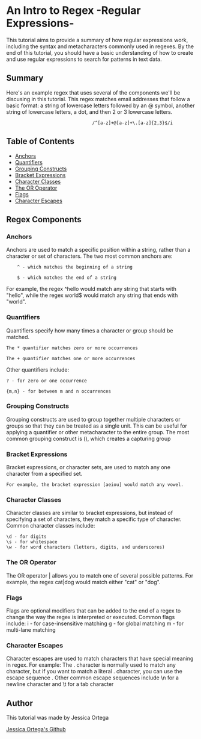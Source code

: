 # An Intro to Regex -Regular Expressions-

This tutorial aims to provide a summary of how regular expressions work, including the syntax and metacharacters commonly used in regexes. By the end of this tutorial, you should have a basic understanding of how to create and use regular expressions to search for patterns in text data.

## Summary

Here's an example regex that uses several of the components we'll be discusing in this tutorial. This regex matches email addresses that follow a basic format: a string of lowercase letters followed by an @ symbol, another string of lowercase letters, a dot, and then 2 or 3 lowercase letters.

                                    /^[a-z]+@[a-z]+\.[a-z]{2,3}$/i


## Table of Contents

- [Anchors](#anchors)
- [Quantifiers](#quantifiers)
- [Grouping Constructs](#grouping-constructs)
- [Bracket Expressions](#bracket-expressions)
- [Character Classes](#character-classes)
- [The OR Operator](#the-or-operator)
- [Flags](#flags)
- [Character Escapes](#character-escapes)

## Regex Components

### Anchors
Anchors are used to match a specific position within a string, rather than a character or set of characters. The two most common anchors are:
 
        ^ - which matches the beginning of a string
 
        $ - which matches the end of a string
 
 For example, the regex ^hello would match any string that starts with "hello", while the regex world$ would match any string that ends with "world".

### Quantifiers
Quantifiers specify how many times a character or group should be matched. 

    The * quantifier matches zero or more occurrences
    
    The + quantifier matches one or more occurrences
     
Other quantifiers include:

    ? - for zero or one occurrence

    {m,n} - for between m and n occurrences

### Grouping Constructs
Grouping constructs are used to group together multiple characters or groups so that they can be treated as a single unit. This can be useful for applying a quantifier or other metacharacter to the entire group. 
    The most common grouping construct is (), which creates a capturing group

### Bracket Expressions
Bracket expressions, or character sets, are used to match any one character from a specified set. 

    For example, the bracket expression [aeiou] would match any vowel.

### Character Classes
Character classes are similar to bracket expressions, but instead of specifying a set of characters, they match a specific type of character. 
Common character classes include:

    \d - for digits
    \s - for whitespace
    \w - for word characters (letters, digits, and underscores)

### The OR Operator
The OR operator | allows you to match one of several possible patterns. 
    For example, the regex cat|dog would match either "cat" or "dog".

### Flags
Flags are optional modifiers that can be added to the end of a regex to change the way the regex is interpreted or executed. 
Common flags include:
    i - for case-insensitive matching
    g - for global matching
    m - for multi-lane matching

### Character Escapes
Character escapes are used to match characters that have special meaning in regex. 
For example:
    The . character is normally used to match any character, but if you want to match a literal . character, you can use the escape sequence \.
    Other common escape sequences include \n for a newline character and \t for a tab character

## Author

This tutorial was made by Jessica Ortega

[Jessica Ortega's Github](https://github.com/JessicaIOrtega)

